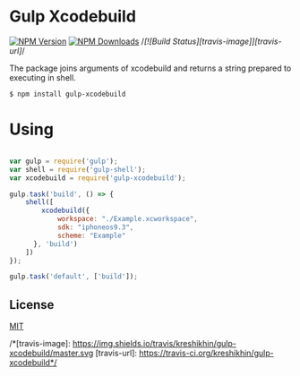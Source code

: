 
# Gulp Xcodebuild

  [![NPM Version][npm-image]][npm-url]
  [![NPM Downloads][downloads-image]][downloads-url]
  /*[![Build Status][travis-image]][travis-url]*/

The package joins arguments of xcodebuild and returns a string prepared to executing in shell.

```shell
$ npm install gulp-xcodebuild
```

# Using

```js

var gulp = require('gulp');
var shell = require('gulp-shell');
var xcodebuild = require('gulp-xcodebuild');

gulp.task('build', () => {
    shell([
        xcodebuild({
            workspace: "./Example.xcworkspace",
            sdk: "iphoneos9.3",
            scheme: "Example"
      }, 'build')
    ])
});

gulp.task('default', ['build']);

```

## License

  [MIT](LICENSE)

[npm-image]: https://img.shields.io/npm/v/gulp-xcodebuild.svg
[npm-url]: https://npmjs.org/package/gulp-xcodebuild
[downloads-image]: https://img.shields.io/npm/dm/gulp-xcodebuild.svg
[downloads-url]: https://npmjs.org/package/gulp-xcodebuild
/*[travis-image]: https://img.shields.io/travis/kreshikhin/gulp-xcodebuild/master.svg
[travis-url]: https://travis-ci.org/kreshikhin/gulp-xcodebuild*/
